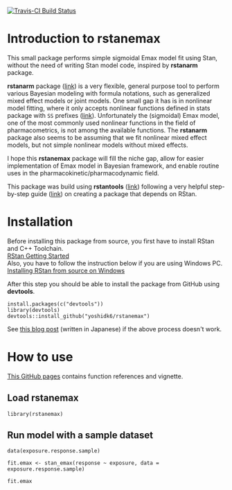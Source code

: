 [![Travis-CI Build Status](https://travis-ci.org/yoshidk6/rstanemax.svg?branch=master)](https://travis-ci.org/yoshidk6/rstanemax)


# Introduction to __rstanemax__

This small package performs simple sigmoidal Emax model fit using Stan, without the need of writing Stan model code, inspired by __rstanarm__ package.

__rstanarm__ package ([link](https://mc-stan.org/users/interfaces/rstanarm)) is a very flexible, general purpose tool to perform various Bayesian modeling with formula notations, such as generalized mixed effect models or joint models.
One small gap it has is in nonlinear model fitting, where it only accepts nonlinear functions defined in stats package with `SS` prefixes ([link](http://mc-stan.org/rstanarm/articles/glmer.html#relationship-to-nlmer)). 
Unfortunately the (sigmoidal) Emax model, one of the most commonly used nonlinear functions in the field of pharmacometrics, is not among the available functions.
The __rstanarm__ package also seems to be assuming that we fit nonlinear mixed effect models, but not simple nonlinear models without mixed effects. 

I hope this __rstanemax__ package will fill the niche gap, allow for easier implementation of Emax model in Bayesian framework, and enable routine uses in the pharmacokinetic/pharmacodynamic field.

This package was build using __rstantools__ ([link](https://mc-stan.org/rstantools/)) following a very helpful step-by-step guide ([link](https://mc-stan.org/rstantools/articles/minimal-rstan-package.html)) on creating a package that depends on RStan. 


# Installation
Before installing this package from source, you first have to install RStan and C++ Toolchain.  
[RStan Getting Started](https://github.com/stan-dev/rstan/wiki/RStan-Getting-Started)  
Also, you have to follow the instruction below if you are using Windows PC.  
[Installing RStan from source on Windows](https://github.com/stan-dev/rstan/wiki/Installing-RStan-from-source-on-Windows)  

After this step you should be able to install the package from GitHub using __devtools__.

```
install.packages(c("devtools"))
library(devtools)
devtools::install_github("yoshidk6/rstanemax")
```

See [this blog post](http://yoshidk6.hatenablog.com/entry/2019/02/19/061100) (written in Japanese) if the above process doesn't work. 


# How to use

[This GitHub pages](https://yoshidk6.github.io/rstanemax) contains function references and vignette.


## Load __rstanemax__
```
library(rstanemax)
```

## Run model with a sample dataset

```
data(exposure.response.sample)

fit.emax <- stan_emax(response ~ exposure, data = exposure.response.sample)

fit.emax
```




